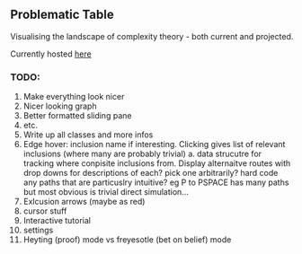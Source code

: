 ## Problematic Table

Visualising the landscape of complexity theory - both current and projected.

Currently hosted [here](https://elegant-cat-a1a148.netlify.app/)

### TODO:

1. Make everything look nicer
  2. Nicer looking graph
  3. Better formatted sliding pane
  4. etc.
2. Write up all classes and more infos
3. Edge hover: inclusion name if interesting. Clicking gives list of relevant inclusions (where many are probably trivial)
  a. data strucutre for tracking where conpisite inclusions from. Display alternaitve routes with drop downs for descriptions of each? pick one arbitrarily? hard code any paths that are particuslry intuitive? eg P to PSPACE has many paths but most obvious is trivial direct simulation...
4. Exlcusion arrows (maybe as red)
5. cursor stuff
8. Interactive tutorial
9. settings
10. Heyting (proof) mode vs freyesotle (bet on belief) mode